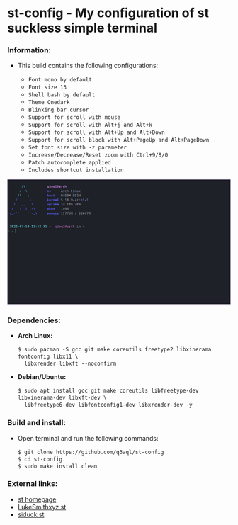 st-config - My configuration of st suckless simple terminal
===========================================================

### Information:

  * This build contains the following configurations:

    * `Font mono by default`
    * `Font size 13`
    * `Shell bash by default`
    * `Theme Onedark`
    * `Blinking bar cursor`
    * `Support for scroll with mouse`
    * `Support for scroll with Alt+j and Alt+k`
    * `Support for scroll with Alt+Up and Alt+Down`
    * `Support for scroll block with Alt+PageUp and Alt+PageDown`
    * `Set font size with -z parameter`
    * `Increase/Decrease/Reset zoom with Ctrl+9/8/0`
    * `Patch autocomplete applied`
    * `Includes shortcut installation`

<img src="examples/st.png" /> 

### Dependencies:
  
  * **Arch Linux:**

    ```shell
    $ sudo pacman -S gcc git make coreutils freetype2 libxinerama fontconfig libx11 \ 
      libxrender libxft --noconfirm
    ```` 

  * **Debian/Ubuntu:**
  
    ```shell
    $ sudo apt install gcc git make coreutils libfreetype-dev libxinerama-dev libxft-dev \
      libfreetype6-dev libfontconfig1-dev libxrender-dev -y
    ````

### Build and install:

* Open terminal and run the following commands:

  ```shell
  $ git clone https://github.com/q3aql/st-config
  $ cd st-config
  $ sudo make install clean
  ````

### External links:

  * [st homepage](https://st.suckless.org/)
  * [LukeSmithxyz st](https://github.com/lukesmithxyz/st)
  * [siduck st](https://github.com/siduck/st)

